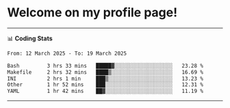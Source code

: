 # Welcome on my profile page!
<!-- print(("dralla"[::-1]+"s").capitalize()) -->

<!-- ---
👨🏻‍💻 **Busy With**
* Learning new Skills.
* Building small Projects.
* Being helpful. -->

---
📊 **Coding Stats**
<!--START_SECTION:waka-->

```txt
From: 12 March 2025 - To: 19 March 2025

Bash         3 hrs 33 mins   █████▓░░░░░░░░░░░░░░░░░░░   23.28 %
Makefile     2 hrs 32 mins   ████▒░░░░░░░░░░░░░░░░░░░░   16.69 %
INI          2 hrs 1 min     ███▒░░░░░░░░░░░░░░░░░░░░░   13.23 %
Other        1 hr 52 mins    ███░░░░░░░░░░░░░░░░░░░░░░   12.31 %
YAML         1 hr 42 mins    ██▓░░░░░░░░░░░░░░░░░░░░░░   11.19 %
```

<!--END_SECTION:waka-->
---

